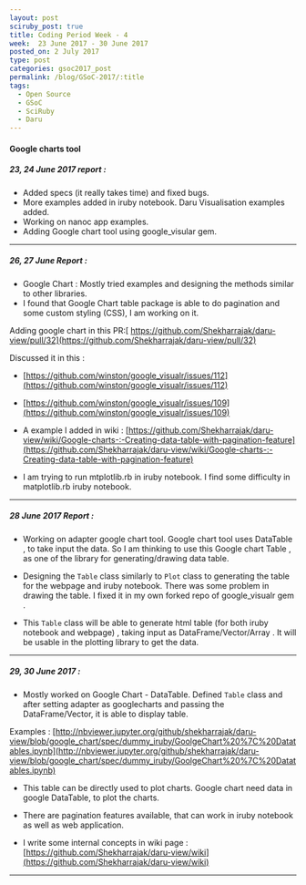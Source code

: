 ```yaml
---
layout: post
sciruby_post: true
title: Coding Period Week - 4
week:  23 June 2017 - 30 June 2017
posted_on: 2 July 2017
type: post
categories: gsoc2017_post
permalink: /blog/GSoC-2017/:title
tags:
  - Open Source
  - GSoC
  - SciRuby
  - Daru
---
```



#### Google charts tool


##### 23, 24 June 2017 report :

- Added specs (it really takes time) and fixed bugs.
- More examples added in iruby notebook. Daru Visualisation examples added.
- Working on nanoc app examples.
- Adding Google chart tool using google_visular gem.

-------------------------------------------------

##### 26, 27 June Report :

 -  Google Chart : Mostly tried examples and designing the methods similar to other libraries.
 - I found that Google Chart table package is able to do pagination and some custom styling (CSS), I am working on it.

Adding google chart in this PR:[ https://github.com/Shekharrajak/daru-view/pull/32](https://github.com/Shekharrajak/daru-view/pull/32)


Discussed it in this :

- [https://github.com/winston/google_visualr/issues/112](https://github.com/winston/google_visualr/issues/112)

- [https://github.com/winston/google_visualr/issues/109](https://github.com/winston/google_visualr/issues/109)

- A example I added in wiki : [https://github.com/Shekharrajak/daru-view/wiki/Google-charts-:-Creating-data-table-with-pagination-feature](https://github.com/Shekharrajak/daru-view/wiki/Google-charts-:-Creating-data-table-with-pagination-feature)


- I am trying to run mtplotlib.rb in iruby notebook. I find some difficulty in matplotlib.rb iruby notebook.

-------------------------------------------------

##### 28 June 2017 Report :

- Working on adapter google chart tool. Google chart tool uses DataTable , to take input the data. So I am thinking to use this Google chart Table , as one of the library for generating/drawing data table.

- Designing the `Table` class similarly to `Plot` class to generating the table for the webpage and iruby notebook.  There was some problem in drawing the table. I fixed it in my own forked repo of google_visualr gem .

- This `Table` class will be able to generate html table (for both iruby notebook and webpage) , taking input as DataFrame/Vector/Array . It will be usable in the plotting library to get the data.

-------------------------------------------------

##### 29, 30 June 2017 :

- Mostly worked on Google Chart - DataTable. Defined `Table` class and after setting adapter as googlecharts  and passing the DataFrame/Vector, it is able to display table.

Examples : [http://nbviewer.jupyter.org/github/shekharrajak/daru-view/blob/google_chart/spec/dummy_iruby/GoolgeChart%20%7C%20Datatables.ipynb](http://nbviewer.jupyter.org/github/shekharrajak/daru-view/blob/google_chart/spec/dummy_iruby/GoolgeChart%20%7C%20Datatables.ipynb)

- This table can be directly used to plot charts. Google chart need data in google DataTable, to plot the charts.

- There are pagination features available, that can work in iruby notebook as well as web application.

- I write some internal concepts in wiki page : [https://github.com/Shekharrajak/daru-view/wiki](https://github.com/Shekharrajak/daru-view/wiki)

-------------------------------------------------
